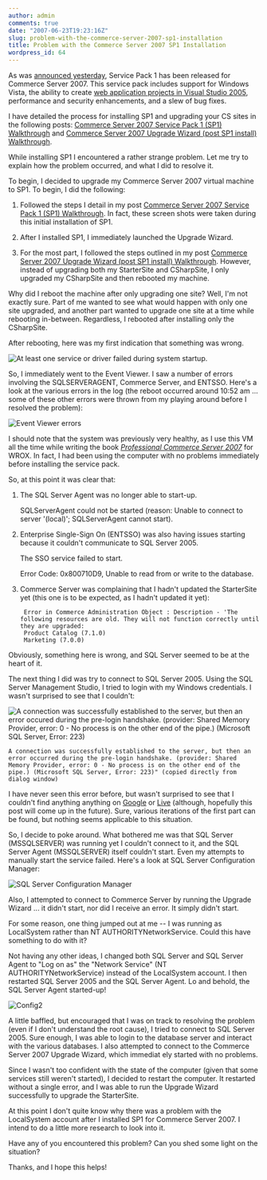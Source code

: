 ```yaml
---
author: admin
comments: true
date: "2007-06-23T19:23:16Z"
slug: problem-with-the-commerce-server-2007-sp1-installation
title: Problem with the Commerce Server 2007 SP1 Installation
wordpress_id: 64
---
```


As was [announced yesterday](http://www.wadewegner.com/PermaLink,guid,1904b877-d1d4-4841-87d2-8b4ecd826965.aspx), Service Pack 1 has been released for Commerce Server 2007. This service pack includes support for Windows Vista, the ability to create [web application projects in Visual Studio 2005](http://msdn2.microsoft.com/en-us/asp.net/aa336618.aspx), performance and security enhancements, and a slew of bug fixes.

I have detailed the process for installing SP1 and upgrading your CS sites in the following posts: [Commerce Server 2007 Service Pack 1 (SP1) Walkthrough](http://www.wadewegner.com/PermaLink,guid,3e9bb1c9-4c0f-4468-af92-68ecf4db73d7.aspx) and [Commerce Server 2007 Upgrade Wizard (post SP1 install) Walkthrough](http://www.wadewegner.com/PermaLink,guid,d4fe3f01-c318-4958-b46b-4e2a4b8827c0.aspx).

While installing SP1 I encountered a rather strange problem. Let me try to explain how the problem occurred, and what I did to resolve it.

To begin, I decided to upgrade my Commerce Server 2007 virtual machine to SP1. To begin, I did the following:

1. Followed the steps I detail in my post [Commerce Server 2007 Service Pack 1 (SP1) Walkthrough](http://www.wadewegner.com/PermaLink,guid,3e9bb1c9-4c0f-4468-af92-68ecf4db73d7.aspx). In fact, these screen shots were taken during this initial installation of SP1.

2. After I installed SP1, I immediately launched the Upgrade Wizard.

3. For the most part, I followed the steps outlined in my post [Commerce Server 2007 Upgrade Wizard (post SP1 install) Walkthrough](http://www.wadewegner.com/PermaLink,guid,d4fe3f01-c318-4958-b46b-4e2a4b8827c0.aspx). However, instead of upgrading both my StarterSite and CSharpSite, I only upgraded my CSharpSite and then rebooted my machine.

Why did I reboot the machine after only upgrading one site? Well, I'm not exactly sure. Part of me wanted to see what would happen with only one site upgraded, and another part wanted to upgrade one site at a time while rebooting in-between. Regardless, I rebooted after installing only the CSharpSite.

After rebooting, here was my first indication that something was wrong.  
  
![At least one service or driver failed during system startup.](https://wadewegner.blob.core.windows.net/wordpress/content/binary/WindowsLiveWriter/IssueswithCommerceServer2007SP1Installat_A115/Error_1.gif)

So, I immediately went to the Event Viewer. I saw a number of errors involving the SQLSERVERAGENT, Commerce Server, and ENTSSO. Here's a look at the various errors in the log (the reboot occurred around 10:52 am ... some of these other errors were thrown from my playing around before I resolved the problem):

![Event Viewer errors](https://wadewegner.blob.core.windows.net/wordpress/content/binary/WindowsLiveWriter/IssueswithCommerceServer2007SP1Installat_A115/Errors_1.gif)

I should note that the system was previously very healthy, as I use this VM all the time while writing the book _[Professional Commerce Server 2007](http://www.wadewegner.com/PermaLink,guid,96042b54-9859-4ea8-8497-5dab8033f405.aspx)_ for WROX. In fact, I had been using the computer with no problems immediately before installing the service pack.

So, at this point it was clear that:

1. The SQL Server Agent was no longer able to start-up.  
  
	SQLServerAgent could not be started (reason: Unable to connect to server '(local)'; SQLServerAgent cannot start).  

2. Enterprise Single-Sign On (ENTSSO) was also having issues starting because it couldn't communicate to SQL Server 2005.  

	The SSO service failed to start.  
	
	Error Code: 0x800710D9, Unable to read from or write to the database.  

3. Commerce Server was complaining that I hadn't updated the StarterSite yet (this one is to be expected, as I hadn't updated it yet):  
  
		Error in Commerce Administration Object : Description - 'The following resources are old. They will not function correctly until they are upgraded:  
		Product Catalog (7.1.0)  
		Marketing (7.0.0)

Obviously, something here is wrong, and SQL Server seemed to be at the heart of it.

The next thing I did was try to connect to SQL Server 2005. Using the SQL Server Management Studio, I tried to login with my Windows credentials. I wasn't surprised to see that I couldn't:

![A connection was successfully established to the server, but then an error occured during the pre-login handshake. (provider: Shared Memory Provider, error: 0 - No process is on the other end of the pipe.) (Microsoft SQL Server, Error: 223)](https://wadewegner.blob.core.windows.net/wordpress/content/binary/WindowsLiveWriter/IssueswithCommerceServer2007SP1Installat_A115/SQLError_1.gif)

	A connection was successfully established to the server, but then an error occurred during the pre-login handshake. (provider: Shared Memory Provider, error: 0 - No process is on the other end of the pipe.) (Microsoft SQL Server, Error: 223)" (copied directly from dialog window)

I have never seen this error before, but wasn't surprised to see that I couldn't find anything anything on [Google](http://www.google.com/search?hl=en&rls=com.microsoft%3Aen-us%3AIE-SearchBox&rlz=1I7GGIG&q=%22A+connection+was+successfully+established+to+the+server%2C+but+then+an+error+occurred+during+the+pre-login+handshake.+%28provider%3A+Shared+Memory+Provider%2C+error%3A+0+-+No+process+is+on+the+other+end+of+the+pipe.%29+%28Microsoft+SQL+Server%2C+Error%3A+223%29%22) or [Live](http://search.live.com/results.aspx?q=%22A+connection+was+successfully+established+to+the+server%2C+but+then+an+error+occurred+during+the+pre-login+handshake.+%28provider%3A+Shared+Memory+Provider%2C+error%3A+0+-+No+process+is+on+the+other+end+of+the+pipe.%29+%28Microsoft+SQL+Server%2C+Error%3A+223%29%22&form=QBNO) (although, hopefully this post will come up in the future). Sure, various iterations of the first part can be found, but nothing seems applicable to this situation.

So, I decide to poke around. What bothered me was that SQL Server (MSSQLSERVER) was running yet I couldn't connect to it, and the SQL Server Agent (MSSQLSERVER) itself couldn't start. Even my attempts to manually start the service failed. Here's a look at SQL Server Configuration Manager:

![SQL Server Configuration Manager](https://wadewegner.blob.core.windows.net/wordpress/content/binary/WindowsLiveWriter/IssueswithCommerceServer2007SP1Installat_A115/Config_1.gif)

Also, I attempted to connect to Commerce Server by running the Upgrade Wizard ... it didn't start, nor did I receive an error. It simply didn't start.

For some reason, one thing jumped out at me -- I was running as LocalSystem rather than NT AUTHORITYNetworkService. Could this have something to do with it?

Not having any other ideas, I changed both SQL Server and SQL Server Agent to "Log on as" the "Network Service" (NT AUTHORITYNetworkService) instead of the LocalSystem account. I then restarted SQL Server 2005 and the SQL Server Agent. Lo and behold, the SQL Server Agent started-up!

![Config2](https://wadewegner.blob.core.windows.net/wordpress/content/binary/WindowsLiveWriter/IssueswithCommerceServer2007SP1Installat_A115/Config2_1.gif)

A little baffled, but encouraged that I was on track to resolving the problem (even if I don't understand the root cause), I tried to connect to SQL Server 2005. Sure enough, I was able to login to the database server and interact with the various databases. I also attempted to connect to the Commerce Server 2007 Upgrade Wizard, which immediat
ely started with no problems.

Since I wasn't too confident with the state of the computer (given that some services still weren't started), I decided to restart the computer. It restarted without a single error, and I was able to run the Upgrade Wizard successfully to upgrade the StarterSite.

At this point I don't quite know why there was a problem with the LocalSystem account after I installed SP1 for Commerce Server 2007. I intend to do a little more research to look into it.

Have any of you encountered this problem? Can you shed some light on the situation?

Thanks, and I hope this helps!
